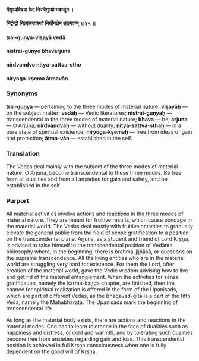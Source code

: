 #### त्रैगुण्यविषया वेदा निस्त्रैगुण्यो भवार्जुन ।
#### निर्द्वन्द्वो नित्यसत्त्वस्थो निर्योगक्षेम आत्मवान् ॥ ४५ ॥

#### trai-guṇya-viṣayā vedā
#### nistrai-guṇyo bhavārjuna
#### nirdvandvo nitya-sattva-stho
#### niryoga-kṣema ātmavān

### Synonyms

**trai**-**guṇya** — pertaining to the three modes of material nature; **viṣayāḥ** — on the subject matter; **vedāḥ** — Vedic literatures; **nistrai**-**guṇyaḥ** — transcendental to the three modes of material nature; **bhava** — be; **arjuna** — O Arjuna; **nirdvandvaḥ** — without duality; **nitya**-**sattva**-**sthaḥ** — in a pure state of spiritual existence; **niryoga**-**kṣemaḥ** — free from ideas of gain and protection; **ātma**-**vān** — established in the self.

### Translation

The Vedas deal mainly with the subject of the three modes of material nature. O Arjuna, become transcendental to these three modes. Be free from all dualities and from all anxieties for gain and safety, and be established in the self.

### Purport

All material activities involve actions and reactions in the three modes of material nature. They are meant for fruitive results, which cause bondage in the material world. The Vedas deal mostly with fruitive activities to gradually elevate the general public from the field of sense gratification to a position on the transcendental plane. Arjuna, as a student and friend of Lord Kṛṣṇa, is advised to raise himself to the transcendental position of Vedānta philosophy where, in the beginning, there is brahma-jijñāsā, or questions on the supreme transcendence. All the living entities who are in the material world are struggling very hard for existence. For them the Lord, after creation of the material world, gave the Vedic wisdom advising how to live and get rid of the material entanglement. When the activities for sense gratification, namely the karma-kāṇḍa chapter, are finished, then the chance for spiritual realization is offered in the form of the Upaniṣads, which are part of different Vedas, as the Bhagavad-gītā is a part of the fifth Veda, namely the Mahābhārata. The Upaniṣads mark the beginning of transcendental life.

As long as the material body exists, there are actions and reactions in the material modes. One has to learn tolerance in the face of dualities such as happiness and distress, or cold and warmth, and by tolerating such dualities become free from anxieties regarding gain and loss. This transcendental position is achieved in full Kṛṣṇa consciousness when one is fully dependent on the good will of Kṛṣṇa.